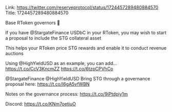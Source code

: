 Link:  https://twitter.com/reserveprotocol/status/1724457289480884570
Title: 1724457289480884570

Base RToken governors 📢

If you have @StargateFinance USDbC in your RToken, you may wish to start a proposal to include the STG collateral asset

This helps your RToken price STG rewards and enable it to conduct revenue auctions

Using @HighYieldUSD as an example, you can add… https://t.co/CcV3KncmZZ https://t.co/6tzpCPVhCo

@StargateFinance @HighYieldUSD Bring STG through a governance proposal here: https://t.co/l6gA5vfWBN

Notes on the governance process: https://t.co/9iPtdpiy1m

Discord: https://t.co/KNm7oetiuO